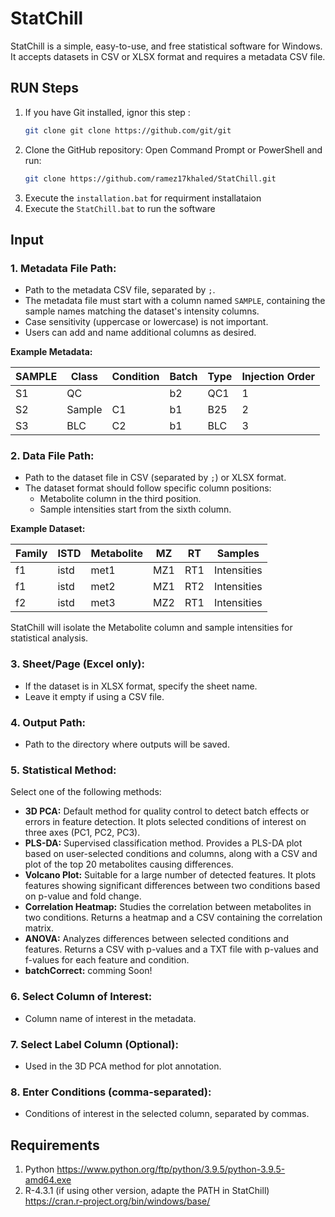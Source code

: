 # StatChill

StatChill is a simple, easy-to-use, and free statistical software for Windows. It accepts datasets in CSV or XLSX format and requires a metadata CSV file.

## RUN Steps

1. If you have Git installed, ignor this step :
    ```sh
    git clone git clone https://github.com/git/git 
    ```
2. Clone the GitHub repository:
Open Command Prompt or PowerShell and run:
    ```sh
    git clone https://github.com/ramez17khaled/StatChill.git
    ```
3. Execute the `installation.bat` for requirment installataion
4. Execute the `StatChill.bat`  to run the software

## Input

### 1. Metadata File Path:

- Path to the metadata CSV file, separated by `;`.
- The metadata file must start with a column named `SAMPLE`, containing the sample names matching the dataset's intensity columns.
- Case sensitivity (uppercase or lowercase) is not important.
- Users can add and name additional columns as desired.

**Example Metadata:**

| SAMPLE | Class  | Condition | Batch | Type | Injection Order |
|--------|--------|-----------|-------|------|-----------------|
| S1     | QC     |           | b2    | QC1  | 1               |
| S2     | Sample | C1        | b1    | B25  | 2               |
| S3     | BLC    | C2        | b1    | BLC  | 3               |

### 2. Data File Path:

- Path to the dataset file in CSV (separated by `;`) or XLSX format.
- The dataset format should follow specific column positions:
  - Metabolite column in the third position.
  - Sample intensities start from the sixth column.

**Example Dataset:**

| Family | ISTD | Metabolite | MZ  | RT  | Samples       |
|--------|------|------------|-----|-----|---------------|
| f1     | istd | met1       | MZ1 | RT1 | Intensities   |
| f1     | istd | met2       | MZ1 | RT2 | Intensities   |
| f2     | istd | met3       | MZ2 | RT1 | Intensities   |

StatChill will isolate the Metabolite column and sample intensities for statistical analysis.

### 3. Sheet/Page (Excel only):

- If the dataset is in XLSX format, specify the sheet name.
- Leave it empty if using a CSV file.

### 4. Output Path:

- Path to the directory where outputs will be saved.

### 5. Statistical Method:

Select one of the following methods:
- **3D PCA:** Default method for quality control to detect batch effects or errors in feature detection. It plots selected conditions of interest on three axes (PC1, PC2, PC3).
- **PLS-DA:** Supervised classification method. Provides a PLS-DA plot based on user-selected conditions and columns, along with a CSV and plot of the top 20 metabolites causing differences.
- **Volcano Plot:** Suitable for a large number of detected features. It plots features showing significant differences between two conditions based on p-value and fold change.
- **Correlation Heatmap:** Studies the correlation between metabolites in two conditions. Returns a heatmap and a CSV containing the correlation matrix.
- **ANOVA:** Analyzes differences between selected conditions and features. Returns a CSV with p-values and a TXT file with p-values and f-values for each feature and condition.
- **batchCorrect:** comming Soon!

### 6. Select Column of Interest:

- Column name of interest in the metadata.

### 7. Select Label Column (Optional):

- Used in the 3D PCA method for plot annotation.

### 8. Enter Conditions (comma-separated):

- Conditions of interest in the selected column, separated by commas.

## Requirements

1. Python
https://www.python.org/ftp/python/3.9.5/python-3.9.5-amd64.exe
2. R-4.3.1 (if using other version, adapte the PATH in StatChill)
https://cran.r-project.org/bin/windows/base/

